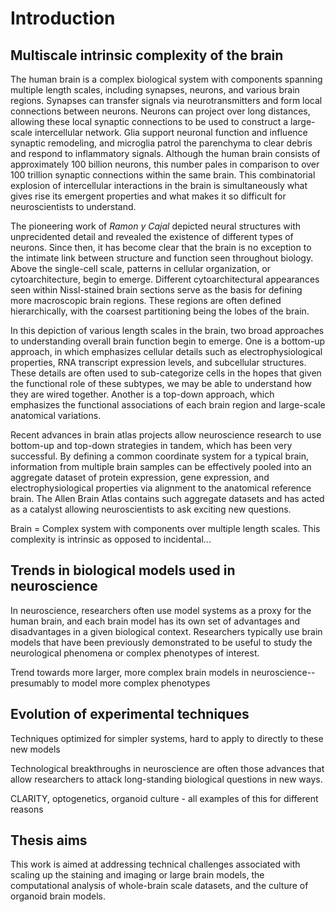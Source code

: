 # Introduction

## Multiscale intrinsic complexity of the brain

The human brain is a complex biological system with components spanning multiple
length scales, including synapses, neurons, and various brain regions. Synapses
can transfer signals via neurotransmitters and form local connections between
neurons. Neurons can project over long distances, allowing these local synaptic
connections to be used to construct a large-scale intercellular network. Glia
support neuronal function and influence synaptic remodeling, and microglia
patrol the parenchyma to clear debris and respond to inflammatory signals.
Although the human brain consists of approximately 100 billion neurons, this
number pales in comparison to over 100 trillion synaptic connections within the
same brain. This combinatorial explosion of intercellular interactions in the
brain is simultaneously what gives rise its emergent properties and what makes
it so difficult for neuroscientists to understand.

The pioneering work of *Ramon y Cajal* depicted neural structures with
unprecidented detail and revealed the existence of different types of neurons.
Since then, it has become clear that the brain is no exception to the intimate
link between structure and function seen throughout biology. Above the
single-cell scale, patterns in cellular organization, or cytoarchitecture, begin
to emerge. Different cytoarchitectural appearances seen within Nissl-stained
brain sections serve as the basis for defining more macroscopic brain regions.
These regions are often defined hierarchically, with the coarsest partitioning
being the lobes of the brain. 

In this depiction of various length scales in the brain, two broad approaches to
understanding overall brain function begin to emerge. One is a bottom-up
approach, in which emphasizes cellular details such as electrophysiological
properties, RNA transcript expression levels, and subcellular structures. These
details are often used to sub-categorize cells in the hopes that given the
functional role of these subtypes, we may be able to understand how they are
wired together. Another is a top-down approach, which emphasizes the functional
associations of each brain region and large-scale anatomical variations.

Recent advances in brain atlas projects allow neuroscience research to use
bottom-up and top-down strategies in tandem, which has been very successful. By
defining a common coordinate system for a typical brain, information from
multiple brain samples can be effectively pooled into an aggregate dataset of
protein expression, gene expression, and electrophysiological properties via
alignment to the anatomical reference brain. The Allen Brain Atlas contains such
aggregate datasets and has acted as a catalyst allowing neuroscientists to ask
exciting new questions.



Brain = Complex system with components over multiple length scales.
This complexity is intrinsic as opposed to incidental...

## Trends in biological models used in neuroscience

In neuroscience, researchers often use model systems as a proxy for the human
brain, and each brain model has its own set of advantages and disadvantages in a
given biological context. Researchers typically use brain models that have been
previously demonstrated to be useful to study the neurological phenomena or
complex phenotypes of interest.



Trend towards more larger, more complex brain models in neuroscience--presumably
to model more complex phenotypes

## Evolution of experimental techniques

Techniques optimized for simpler systems, hard to apply to directly to these new
models

Technological breakthroughs in neuroscience are often those advances that allow
researchers to attack long-standing biological questions in new ways.

CLARITY, optogenetics, organoid culture - all examples of this for different
reasons

## Thesis aims

This work is aimed at addressing technical challenges associated with scaling up
the staining and imaging or large brain models, the computational analysis of
whole-brain scale datasets, and the culture of organoid brain models.
